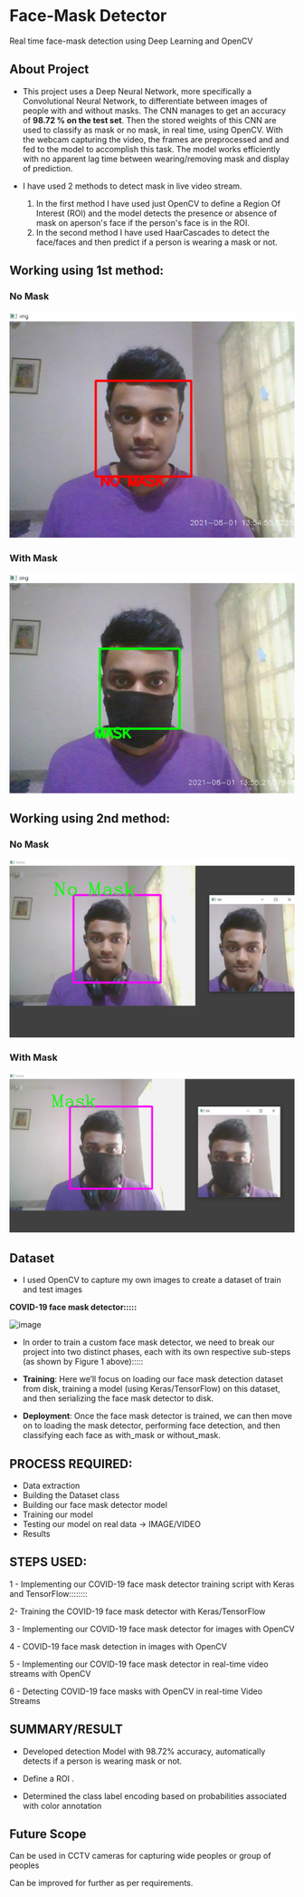# Face-Mask Detector
Real time face-mask detection using Deep Learning and OpenCV

## About Project
* This project uses a Deep Neural Network, more specifically a Convolutional Neural Network, to differentiate between images of people with and without masks. The CNN manages to get an accuracy of **98.72 % on the test set**. Then the stored weights of this CNN are used to classify as mask or no mask, in real time, using OpenCV.
With the webcam capturing the video, the frames are preprocessed and and fed to the model to accomplish this task. The model works efficiently with no apparent lag time between
wearing/removing mask and display of prediction.

* I have used 2 methods to detect mask in live video stream.
   1. In the first method I have used just OpenCV to define a Region Of Interest (ROI) and the model detects the presence or absence of mask on aperson's face if the person's    face is in the ROI.
   2. In the second method I have used HaarCascades to detect the face/faces and then predict if a person is wearing a mask or not.


## Working using 1st method:

### No Mask

![image](nomask1.png)

### With Mask

![image](mask1.png)

## Working using 2nd method:

### No Mask

![image](nomask.png)

### With Mask

![image](mask.png)




## Dataset

* I used OpenCV to capture my own images to create a dataset of train and test images

**COVID-19 face mask detector:::::**

![image](https://user-images.githubusercontent.com/41515202/94375426-27f00a00-0131-11eb-82ac-11e28d0b0d95.png)

* In order to train a custom face mask detector, we need to break our project into two distinct phases, each with its own respective sub-steps (as shown by Figure 1 above):::::

* **Training**: Here we’ll focus on loading our face mask detection dataset from disk, training a model (using Keras/TensorFlow) on this dataset, and then serializing the face mask detector to disk.
* **Deployment**: Once the face mask detector is trained, we can then move on to loading the mask detector, performing face detection, and then classifying each face as with_mask or without_mask.


PROCESS REQUIRED:
-----------------------
* Data extraction
* Building the Dataset class
* Building our face mask detector model
* Training our model
* Testing our model on real data -> IMAGE/VIDEO
* Results


STEPS USED:
-----------------------------------------------------------
1 - Implementing our COVID-19 face mask detector training script with Keras and TensorFlow::::::::

2- Training the COVID-19 face mask detector with Keras/TensorFlow

3 - Implementing our COVID-19 face mask detector for images with OpenCV

4 - COVID-19 face mask detection in images with OpenCV

5 - Implementing our COVID-19 face mask detector in real-time video streams with OpenCV

6 - Detecting COVID-19 face masks with OpenCV in real-time Video Streams 



SUMMARY/RESULT
---------------
* Developed detection Model with 98.72% accuracy, automatically detects if a person is wearing mask or not.

* Define a ROI .

* Determined the class label encoding based on probabilities associated with color annotation

Future Scope
------------
Can be used in CCTV cameras for capturing wide peoples or group of peoples

Can be improved for further as per requirements.

